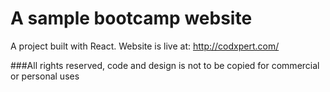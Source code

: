 # A sample bootcamp website

A project built with React. Website is live at: http://codxpert.com/ 


###All rights reserved, code and design is not to be copied for commercial or personal uses
